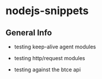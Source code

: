 # nodejs-snippets #

## General Info ##

* testing keep-alive agent modules

* testing http/request modules

* testing against the btce api